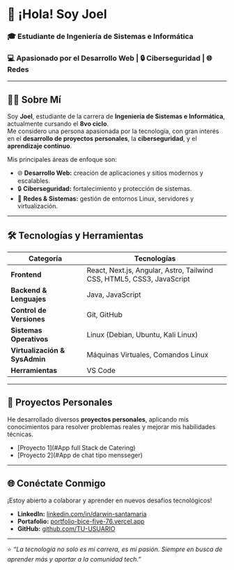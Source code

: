 # 👋 ¡Hola! Soy Joel  

### 🎓 Estudiante de Ingeniería de Sistemas e Informática  
### 💻 Apasionado por el Desarrollo Web | 🔒 Ciberseguridad | 🌐 Redes

---

## 👨‍💻 Sobre Mí  

Soy **Joel**, estudiante de la carrera de **Ingeniería de Sistemas e Informática**, actualmente cursando el **8vo ciclo**.  
Me considero una persona apasionada por la tecnología, con gran interés en el **desarrollo de proyectos personales**, la **ciberseguridad**, y el **aprendizaje continuo**.  

Mis principales áreas de enfoque son:  
- 🌐 **Desarrollo Web:** creación de aplicaciones y sitios modernos y escalables.  
- 🔒 **Ciberseguridad:** fortalecimiento y protección de sistemas.  
- 🔗 **Redes & Sistemas:** gestión de entornos Linux, servidores y virtualización.  

---

## 🛠️ Tecnologías y Herramientas  

| Categoría | Tecnologías |
|-----------|-------------|
| **Frontend** | React, Next.js, Angular, Astro, Tailwind CSS, HTML5, CSS3, JavaScript |
| **Backend & Lenguajes** | Java, JavaScript |
| **Control de Versiones** | Git, GitHub |
| **Sistemas Operativos** | Linux (Debian, Ubuntu, Kali Linux) |
| **Virtualización & SysAdmin** | Máquinas Virtuales, Comandos Linux |
| **Herramientas** | VS Code |

---

## 📌 Proyectos Personales  

He desarrollado diversos **proyectos personales**, aplicando mis conocimientos para resolver problemas reales y mejorar mis habilidades técnicas.  

- [Proyecto 1](#App full Stack de Catering)  
- [Proyecto 2](#App de chat tipo mensseger)  

---

## 🌐 Conéctate Conmigo  

¡Estoy abierto a colaborar y aprender en nuevos desafíos tecnológicos!  

- **LinkedIn:** [linkedin.com/in/darwin-santamaria](https://www.linkedin.com/in/darwin-santamaria/)  
- **Portafolio:** [portfolio-bice-five-76.vercel.app](https://portfolio-bice-five-76.vercel.app/)  
- **GitHub:** [github.com/TU-USUARIO](https://github.com/JoelSecR)  

---

⭐ *“La tecnología no solo es mi carrera, es mi pasión. Siempre en busca de aprender más y aportar a la comunidad tech.”*  
